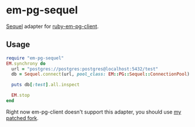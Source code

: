 em-pg-sequel
===========

[Sequel](http://sequel.rubyforge.org/) adapter for [ruby-em-pg-client](https://github.com/royaltm/ruby-em-pg-client).

Usage
-----

```ruby
require "em-pg-sequel"
EM.synchrony do
  url = "postgres://postgres:postgres@localhost:5432/test"
  db = Sequel.connect(url, pool_class: EM::PG::Sequel::ConnectionPool)

  puts db[:test].all.inspect

  EM.stop
end
```

Right now em-pg-client doesn't support this adapter, you should use [my patched fork](https://github.com/fl00r/ruby-em-pg-client).